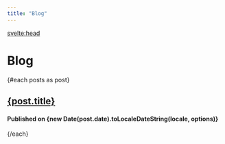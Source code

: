 ```yaml
---
title: "Blog"
---
```


<script context="module">
  import * as ps from "$lib/posts"
  /** @type {import("@sveltejs/kit").Load} */
  export const load = async () => {
    let p = (await ps.posts()).map(x => x.metadata);
    return {props: {posts:p}};
  };
</script>

<script>
  export let posts;
  const locale = "en-US";
  const options = { weekday: "long", year: "numeric", month: "long", day: "numeric" };
</script>

<svelte:head>

  <title>Ian Pratt | Blog</title>
</svelte:head>

# **Blog**

{#each posts as post}

## [{post.title}](/blog/{post.slug})

#### Published on {new Date(post.date).toLocaleDateString(locale, options)}

{/each}
